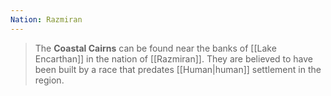 ```yaml
---
Nation: Razmiran
---
```

> The **Coastal Cairns** can be found near the banks of [[Lake Encarthan]] in the nation of [[Razmiran]]. They are believed to have been built by a race that predates [[Human|human]] settlement in the region.